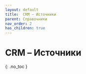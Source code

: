 ```yaml
---
layout: default
title:	CRM – Источники
parent: Справочники
nav_order: 2
has_children: true
---
```


# CRM – Источники
{: .no_toc }
